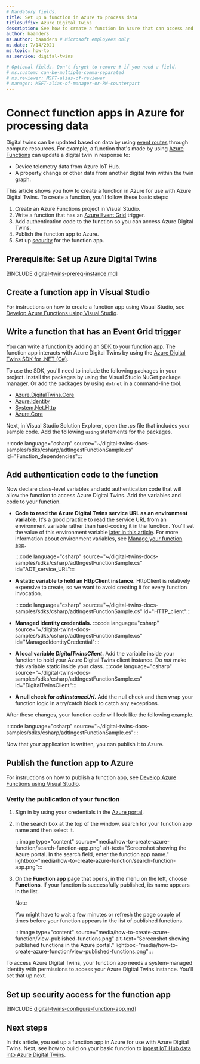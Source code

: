 ```yaml
---
# Mandatory fields.
title: Set up a function in Azure to process data
titleSuffix: Azure Digital Twins
description: See how to create a function in Azure that can access and be triggered by digital twins.
author: baanders
ms.author: baanders # Microsoft employees only
ms.date: 7/14/2021
ms.topic: how-to
ms.service: digital-twins

# Optional fields. Don't forget to remove # if you need a field.
# ms.custom: can-be-multiple-comma-separated
# ms.reviewer: MSFT-alias-of-reviewer
# manager: MSFT-alias-of-manager-or-PM-counterpart
---
```


# Connect function apps in Azure for processing data

Digital twins can be updated based on data by using [event routes](concepts-route-events.md) through compute resources. For example, a function that's made by using [Azure Functions](../azure-functions/functions-overview.md) can update a digital twin in response to:
* Device telemetry data from Azure IoT Hub.
* A property change or other data from another digital twin within the twin graph.

This article shows you how to create a function in Azure for use with Azure Digital Twins. To create a function, you'll follow these basic steps:

1. Create an Azure Functions project in Visual Studio.
2. Write a function that has an [Azure Event Grid](../event-grid/overview.md) trigger.
3. Add authentication code to the function so you can access Azure Digital Twins.
4. Publish the function app to Azure.
5. Set up [security](concepts-security.md) for the function app.

## Prerequisite: Set up Azure Digital Twins

[!INCLUDE [digital-twins-prereq-instance.md](../../includes/digital-twins-prereq-instance.md)]

## Create a function app in Visual Studio

For instructions on how to create a function app using Visual Studio, see [Develop Azure Functions using Visual Studio](../azure-functions/functions-develop-vs.md#publish-to-azure).

## Write a function that has an Event Grid trigger

You can write a function by adding an SDK to your function app. The function app interacts with Azure Digital Twins by using the [Azure Digital Twins SDK for .NET (C#)](/dotnet/api/overview/azure/digitaltwins/client?view=azure-dotnet&preserve-view=true). 

To use the SDK, you'll need to include the following packages in your project. Install the packages by using the Visual Studio NuGet package manager. Or add the packages by using `dotnet` in a command-line tool.

* [Azure.DigitalTwins.Core](https://www.nuget.org/packages/Azure.DigitalTwins.Core/)
* [Azure.Identity](https://www.nuget.org/packages/Azure.Identity/)
* [System.Net.Http](https://www.nuget.org/packages/System.Net.Http/)
* [Azure.Core](https://www.nuget.org/packages/Azure.Core/)

Next, in Visual Studio Solution Explorer, open the _.cs_ file that includes your sample code. Add the following `using` statements for the packages.

:::code language="csharp" source="~/digital-twins-docs-samples/sdks/csharp/adtIngestFunctionSample.cs" id="Function_dependencies":::

## Add authentication code to the function

Now declare class-level variables and add authentication code that will allow the function to access Azure Digital Twins. Add the variables and code to your function.

* **Code to read the Azure Digital Twins service URL as an environment variable.** It's a good practice to read the service URL from an environment variable rather than hard-coding it in the function. You'll set the value of this environment variable [later in this article](#set-up-security-access-for-the-function-app). For more information about environment variables, see [Manage your function app](../azure-functions/functions-how-to-use-azure-function-app-settings.md?tabs=portal).

    :::code language="csharp" source="~/digital-twins-docs-samples/sdks/csharp/adtIngestFunctionSample.cs" id="ADT_service_URL":::

* **A static variable to hold an HttpClient instance.** HttpClient is relatively expensive to create, so we want to avoid creating it for every function invocation.

    :::code language="csharp" source="~/digital-twins-docs-samples/sdks/csharp/adtIngestFunctionSample.cs" id="HTTP_client":::

* **Managed identity credentials.**
    :::code language="csharp" source="~/digital-twins-docs-samples/sdks/csharp/adtIngestFunctionSample.cs" id="ManagedIdentityCredential":::

* **A local variable _DigitalTwinsClient_.** Add the variable inside your function to hold your Azure Digital Twins client instance. Do *not* make this variable static inside your class.
    :::code language="csharp" source="~/digital-twins-docs-samples/sdks/csharp/adtIngestFunctionSample.cs" id="DigitalTwinsClient":::

* **A null check for _adtInstanceUrl_.** Add the null check and then wrap your function logic in a try/catch block to catch any exceptions.

After these changes, your function code will look like the following example.

:::code language="csharp" source="~/digital-twins-docs-samples/sdks/csharp/adtIngestFunctionSample.cs":::

Now that your application is written, you can publish it to Azure.

## Publish the function app to Azure

For instructions on how to publish a function app, see [Develop Azure Functions using Visual Studio](../azure-functions/functions-develop-vs.md#publish-to-azure).

### Verify the publication of your function

1. Sign in by using your credentials in the [Azure portal](https://portal.azure.com/).
2. In the search box at the top of the window, search for your function app name and then select it.

    :::image type="content" source="media/how-to-create-azure-function/search-function-app.png" alt-text="Screenshot showing the Azure portal. In the search field, enter the function app name." lightbox="media/how-to-create-azure-function/search-function-app.png":::

3. On the **Function app** page that opens, in the menu on the left, choose **Functions**. If your function is successfully published, its name appears in the list.

    > [!Note] 
    > You might have to wait a few minutes or refresh the page couple of times before your function appears in the list of published functions.

    :::image type="content" source="media/how-to-create-azure-function/view-published-functions.png" alt-text="Screenshot showing published functions in the Azure portal." lightbox="media/how-to-create-azure-function/view-published-functions.png":::

To access Azure Digital Twins, your function app needs a system-managed identity with permissions to access your Azure Digital Twins instance. You'll set that up next.

## Set up security access for the function app

[!INCLUDE [digital-twins-configure-function-app.md](../../includes/digital-twins-configure-function-app.md)]

## Next steps

In this article, you set up a function app in Azure for use with Azure Digital Twins. Next, see how to build on your basic function to [ingest IoT Hub data into Azure Digital Twins](how-to-ingest-iot-hub-data.md).
